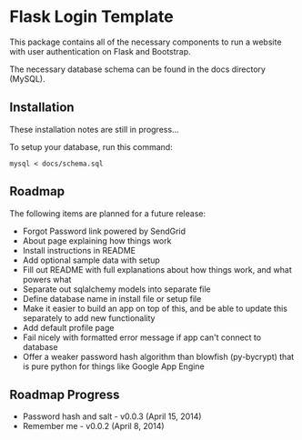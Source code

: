 # Flask Login Template

This package contains all of the necessary components to run a website with
user authentication on Flask and Bootstrap.

The necessary database schema can be found in the docs directory (MySQL).


## Installation

These installation notes are still in progress...

To setup your database, run this command:

    mysql < docs/schema.sql

## Roadmap

The following items are planned for a future release:
 - Forgot Password link powered by SendGrid
 - About page explaining how things work
 - Install instructions in README
 - Add optional sample data with setup
 - Fill out README with full explanations about how things work, and what powers what
 - Separate out sqlalchemy models into separate file
 - Define database name in install file or setup file
 - Make it easier to build an app on top of this, and be able to update this separately to add new functionality
 - Add default profile page
 - Fail nicely with formatted error message if app can't connect to database
 - Offer a weaker password hash algorithm than blowfish (py-bycrypt) that is pure python for things like Google App Engine

## Roadmap Progress
 - Password hash and salt - v0.0.3 (April 15, 2014)
 - Remember me - v0.0.2 (April 8, 2014)
